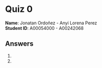 # Quiz 0

**Name**: Jonatan Ordoñez - Anyi Lorena Perez  
**Student ID**: A00054000 - A00242068

## Answers

1.  

1.  
